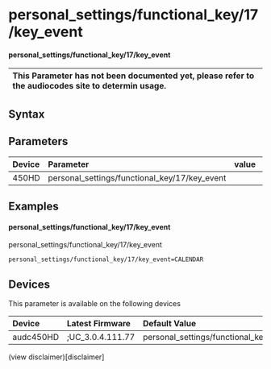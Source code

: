 ﻿---
description: personal_settings/functional_key/17/key_event
search: false
---

# personal_settings/functional_key/17/key_event

#### personal_settings/functional_key/17/key_event


| This Parameter has not been documented yet, please refer to the audiocodes site to determin usage.  | 
| :--- |

## Syntax

## Parameters
|Device|Parameter|value|Description|
|:---|:---|:---|:---|
| 450HD | personal_settings/functional_key/17/key_event |  |  |

## Examples
#### personal_settings/functional_key/17/key_event

personal_settings/functional_key/17/key_event

```
personal_settings/functional_key/17/key_event=CALENDAR
```

## Devices
This parameter is available on the following devices

| Device | Latest Firmware | Default Value |
|:---|:---|:---|
| audc450HD | ;UC_3.0.4.111.77 | personal_settings/functional_key/17/key_event=CALENDAR 

(view disclaimer)[disclaimer]
